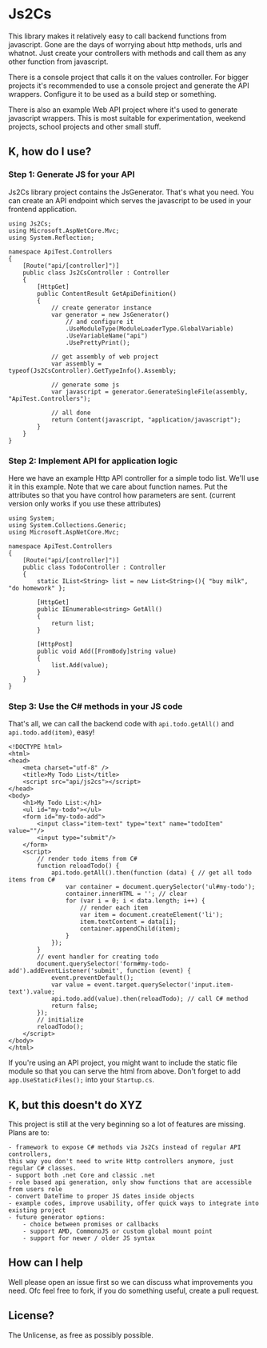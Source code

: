 

# Js2Cs

This library makes it relatively easy to call backend functions from javascript.
Gone are the days of worrying about http methods, urls and whatnot. 
Just create your controllers with methods and call them as any other function from javascript.

There is a console project that calls it on the values controller. 
For bigger projects it's recommended to use a console project and generate the API wrappers.
Configure it to be used as a build step or something.

There is also an example Web API project where it's used to generate javascript wrappers.
This is most suitable for experimentation, weekend projects, school projects and other small stuff.


## K, how do I use?

### Step 1: Generate JS for your API ###

Js2Cs library project contains the JsGenerator. That's what you need. 
You can create an API endpoint which serves the javascript to be used in your frontend application.

	using Js2Cs;
	using Microsoft.AspNetCore.Mvc;
	using System.Reflection;

	namespace ApiTest.Controllers
	{
		[Route("api/[controller]")]
		public class Js2CsController : Controller
		{
			[HttpGet]
			public ContentResult GetApiDefinition()
			{
				// create generator instance
				var generator = new JsGenerator()
					// and configure it
					.UseModuleType(ModuleLoaderType.GlobalVariable)
					.UseVariableName("api")
					.UsePrettyPrint();

				// get assembly of web project
				var assembly = typeof(Js2CsController).GetTypeInfo().Assembly;

				// generate some js
				var javascript = generator.GenerateSingleFile(assembly, "ApiTest.Controllers");
            
				// all done
				return Content(javascript, "application/javascript");
			}
		}
	}


### Step 2: Implement API for application logic ###

Here we have an example Http API controller for a simple todo list. 
We'll use it in this example. 
Note that we care about function names. 
Put the attributes so that you have control how parameters are sent. 
(current version only works if you use these attributes)

	using System;
	using System.Collections.Generic;
	using Microsoft.AspNetCore.Mvc;

	namespace ApiTest.Controllers
	{
		[Route("api/[controller]")]
		public class TodoController : Controller
		{
			static IList<String> list = new List<String>(){ "buy milk", "do homework" };
     
			[HttpGet]
			public IEnumerable<string> GetAll()
			{
				return list;
			}
        
			[HttpPost]
			public void Add([FromBody]string value)
			{
				list.Add(value);
			}
		}
	}

### Step 3: Use the C# methods in your JS code ###

That's all, we can call the backend code with `api.todo.getAll()` and `api.todo.add(item)`, easy!

	<!DOCTYPE html>
	<html>
	<head>
		<meta charset="utf-8" />
		<title>My Todo List</title>
		<script src="api/js2cs"></script>
	</head>
	<body>
		<h1>My Todo List:</h1>
		<ul id="my-todo"></ul>
		<form id="my-todo-add">
			<input class="item-text" type="text" name="todoItem" value=""/>
			<input type="submit"/>
		</form>
		<script>
			// render todo items from C#
			function reloadTodo() {
				api.todo.getAll().then(function (data) { // get all todo items from C#
					var container = document.querySelector('ul#my-todo');
					container.innerHTML = ''; // clear
					for (var i = 0; i < data.length; i++) {
						// render each item
						var item = document.createElement('li');
						item.textContent = data[i];
						container.appendChild(item);
					}
				});
			}
			// event handler for creating todo 
			document.querySelector('form#my-todo-add').addEventListener('submit', function (event) {
				event.preventDefault();
				var value = event.target.querySelector('input.item-text').value;
				api.todo.add(value).then(reloadTodo); // call C# method
				return false;
			});
			// initialize
			reloadTodo();
		</script>
	</body>
	</html>

If you're using an API project, you might want to include the static file module so that you can serve the html from above. 
Don't forget to add `app.UseStaticFiles();` into your `Startup.cs`.


## K, but this doesn't do XYZ

This project is still at the very beginning so a lot of features are missing.
Plans are to:

	- framework to expose C# methods via Js2Cs instead of regular API controllers, 
	this way you don't need to write Http controllers anymore, just regular C# classes.
	- support both .net Core and classic .net
	- role based api generation, only show functions that are accessible from users role
	- convert DateTime to proper JS dates inside objects
	- example codes, improve usability, offer quick ways to integrate into existing project
	- future generator options:
		- choice between promises or callbacks
		- support AMD, CommonoJS or custom global mount point
		- support for newer / older JS syntax


## How can I help

Well please open an issue first so we can discuss what improvements you need. 
Ofc feel free to fork, if you do something useful, create a pull request.


## License?

The Unlicense, as free as possibly possible.
